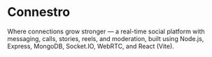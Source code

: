 # Connestro
Where connections grow stronger — a real-time social platform with messaging, calls, stories, reels, and moderation, built using Node.js, Express, MongoDB, Socket.IO, WebRTC, and React (Vite).
